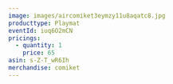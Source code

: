 ```yaml
---
image: images/aircomiket3eymzy11u8aqatc8.jpg
producttype: Playmat
eventId: iuq6O2mCN
pricings:
  - quantity: 1
    price: 65
asin: s-Z-T_wR6Ih
merchandise: comiket
---
```

